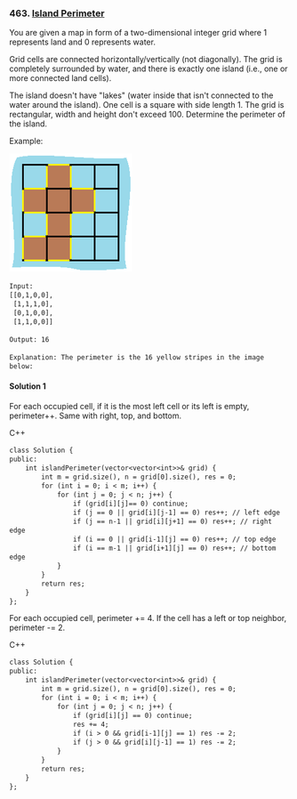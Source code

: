 ### 463\. [Island Perimeter](https://leetcode.com/problems/island-perimeter/)

You are given a map in form of a two-dimensional integer grid where 1 represents land and 0 represents water.

Grid cells are connected horizontally/vertically (not diagonally). The grid is completely surrounded by water, and there is exactly one island (i.e., one or more connected land cells).

The island doesn't have "lakes" (water inside that isn't connected to the water around the island). One cell is a square with side length 1. The grid is rectangular, width and height don't exceed 100. Determine the perimeter of the island.

Example:

![alt text](island.png)
    
```
Input:
[[0,1,0,0],
 [1,1,1,0],
 [0,1,0,0],
 [1,1,0,0]]

Output: 16

Explanation: The perimeter is the 16 yellow stripes in the image below:
```

#### Solution 1

For each occupied cell, if it is the most left cell or its left is empty,
perimeter++. Same with right, top, and bottom.

C++

```
class Solution {
public:
    int islandPerimeter(vector<vector<int>>& grid) {
        int m = grid.size(), n = grid[0].size(), res = 0;
        for (int i = 0; i < m; i++) {
            for (int j = 0; j < n; j++) {
                if (grid[i][j]== 0) continue;
                if (j == 0 || grid[i][j-1] == 0) res++; // left edge
                if (j == n-1 || grid[i][j+1] == 0) res++; // right edge
                if (i == 0 || grid[i-1][j] == 0) res++; // top edge
                if (i == m-1 || grid[i+1][j] == 0) res++; // bottom edge
            }
        }
        return res;
    }
};
```

For each occupied cell, perimeter += 4. If the cell has a left or top 
neighbor, perimeter -= 2.

C++

```
class Solution {
public:
    int islandPerimeter(vector<vector<int>>& grid) {
        int m = grid.size(), n = grid[0].size(), res = 0;
        for (int i = 0; i < m; i++) {
            for (int j = 0; j < n; j++) {
                if (grid[i][j] == 0) continue;
                res += 4;
                if (i > 0 && grid[i-1][j] == 1) res -= 2;
                if (j > 0 && grid[i][j-1] == 1) res -= 2;
            }
        }
        return res;
    }
};
```
